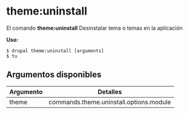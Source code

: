 # theme:uninstall
El comando **theme:uninstall** Desinstalar tema o temas en la aplicación

**Uso:**
```
$ drupal theme:uninstall [arguments] 
$ tu  
```

## Argumentos disponibles
Argumento | Detalles
---------|-------------
theme | commands.theme.uninstall.options.module
